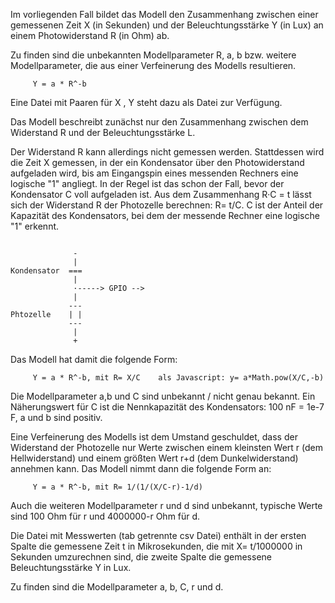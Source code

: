 Im vorliegenden Fall bildet das Modell den Zusammenhang zwischen
einer gemessenen Zeit X (in Sekunden) und der Beleuchtungsstärke 
Y (in Lux) an einem Photowiderstand R (in Ohm) ab.

Zu finden sind die unbekannten Modellparameter R, a, b bzw. weitere
Modellparameter, die aus einer Verfeinerung des Modells resultieren.

```
     Y = a * R^-b
```

Eine Datei mit Paaren für X , Y steht dazu als Datei zur Verfügung.

Das Modell beschreibt zunächst nur den Zusammenhang zwischen dem
Widerstand R und der Beleuchtungsstärke L. 

Der Widerstand R kann allerdings nicht gemessen werden. 
Stattdessen wird die Zeit X gemessen, in der ein Kondensator über den 
Photowiderstand aufgeladen wird, bis 
am Eingangspin eines messenden Rechners eine logische "1" angliegt.
In der Regel ist das schon der Fall, bevor der Kondensator C voll 
aufgeladen ist. Aus dem Zusammenhang  R·C = t lässt sich der Widerstand R 
der Photozelle berechnen: R= t/C. C ist der Anteil der Kapazität des 
Kondensators, bei dem der messende Rechner eine logische "1" erkennt.

```

              -
              |
Kondensator  ===
              |
              ·-----> GPIO -->
              |
             ---
Phtozelle    | |
             ---
              |
              +
```

Das Modell hat damit die folgende Form:

```
     Y = a * R^-b, mit R= X/C    als Javascript: y= a*Math.pow(X/C,-b) 
```

Die Modellparameter a,b und C sind unbekannt / nicht genau bekannt.
Ein Näherungswert für C ist die Nennkapazität des 
Kondensators: 100 nF = 1e-7 F, a und b sind positiv.

Eine Verfeinerung des Modells ist dem Umstand geschuldet, dass
der Widerstand der Photozelle nur Werte zwischen einem kleinsten 
Wert r (dem Hellwiderstand) und einem größten Wert r+d (dem Dunkelwiderstand)
annehmen kann. Das Modell nimmt dann die folgende Form an:

```
     Y = a * R^-b, mit R= 1/(1/(X/C-r)-1/d)
```

Auch die weiteren Modellparameter r und d sind unbekannt, typische Werte
sind 100 Ohm für r und 4000000-r Ohm für d.

Die Datei mit Messwerten (tab getrennte csv Datei) enthält in der ersten 
Spalte die gemessene Zeit t in Mikrosekunden, 
die mit X= t/1000000 in Sekunden umzurechnen sind,
die zweite Spalte die gemessene Beleuchtungsstärke Y in Lux.

Zu finden sind die Modellparameter a, b, C, r und d.
